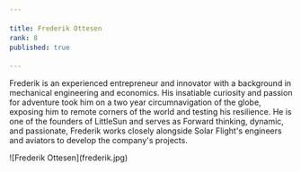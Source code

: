 ```yaml
---

title: Frederik Ottesen
rank: 8
published: true

---
```


Frederik is an experienced entrepreneur and innovator with a background in mechanical engineering and economics. His insatiable curiosity and passion for adventure took him on a two year circumnavigation of the globe, exposing him to remote corners of the world and testing his resilience. He is one of the founders of LittleSun and serves as Forward thinking, dynamic, and passionate, Frederik works closely alongside Solar Flight's engineers and aviators to develop the company's projects. 

<div>
![Frederik Ottesen](frederik.jpg)
</div>

